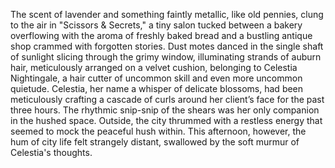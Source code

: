 The scent of lavender and something faintly metallic, like old pennies, clung to the air in "Scissors & Secrets," a tiny salon tucked between a bakery overflowing with the aroma of freshly baked bread and a bustling antique shop crammed with forgotten stories.  Dust motes danced in the single shaft of sunlight slicing through the grimy window, illuminating strands of auburn hair, meticulously arranged on a velvet cushion, belonging to  Celestia Nightingale, a hair cutter of uncommon skill and even more uncommon quietude.  Celestia, her name a whisper of delicate blossoms,  had been meticulously crafting a cascade of curls around her client’s face for the past three hours. The rhythmic snip-snip of the shears was her only companion in the hushed space.  Outside, the city thrummed with a restless energy that seemed to mock the peaceful hush within. This afternoon, however, the hum of city life felt strangely distant, swallowed by the soft murmur of Celestia's thoughts.
